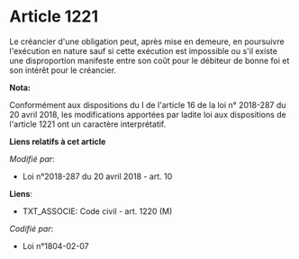 # Article 1221

Le créancier d'une obligation peut, après mise en demeure, en poursuivre l'exécution en nature sauf si cette exécution est
impossible ou s'il existe une disproportion manifeste entre son coût pour le débiteur de bonne foi et son intérêt pour le
créancier.

**Nota:**

Conformément aux dispositions du I de l'article 16 de la loi n° 2018-287 du 20 avril 2018, les modifications apportées par
ladite loi aux dispositions de l'article 1221 ont un caractère interprétatif.

**Liens relatifs à cet article**

_Modifié par_:

  - Loi n°2018-287 du 20 avril 2018 - art. 10

**Liens**:

  - TXT_ASSOCIE: Code civil - art. 1220 (M)

_Codifié par_:

  - Loi n°1804-02-07
